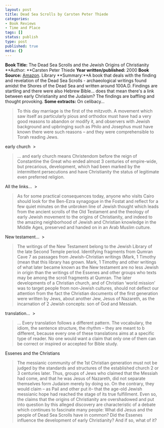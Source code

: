 ```yaml
---
layout: post
title: Dead Sea Scrolls by Carsten Peter Thiede
categories:
- Book Reviews
- Time and Place
tags: []
status: publish
type: post
published: true
meta: {}
---
```

**Book Title:** The Dead Sea Scrolls and the Jewish Origins of Christianity **Author: **Carsten Peter Thiede **Year written/published:** 2000 **Book Source:** [Amazon](http://www.amazon.com/Dead-Scrolls-Jewish-Origins-Christianity/dp/1403961433/ref=sr_1_1/002-7792776-8528010?ie=UTF8&s=books&qid=1186188526&sr=8-1). Library **Summary:**A book that deals with the finding and revelation of the Dead Sea Scrolls - archaeological writings found amidst the Shores of the Dead Sea and written around 100A.D. Findings are startling and there were also Hebrew Bible... does that mean there's a link between early Christianity and the Judaism? The findings are baffling and thought provoking. **Some extracts:** On celibacy…

>  

> To this day marriage is the first of the mitzvoth. A movement which saw itself as particularly pious and orthodox must have had a very good reasons to abandon or modify it, and observers with Jewish background and upbringing such as Philo and Josephus must have known there were such reasons – and they were comprehensible to Torah reading Jews.

early church  >  

> … and early church means Christendom before the reign of Constantine the Great who ended almost 3 centuries of empire-wide, but precarious, development, which had been marked by the intermittent persecutions and have Christianity the status of legitimate even preferred religion.

All the links...  >  

> As for some practical consequences today, anyone who visits Cairo should look for the Ben-Ezra synagogue in the Fostat and reflect for a few quiet minutes on the unbroken line of Jewish thought which leads from the ancient scrolls of the Old Testament and the theology of early Jewish movement to the origins of Christianity, and indeed to the amazing neighborhood of Jewish and Christian knowledge in the Middle Ages, preserved and handed on in an Arab Muslim culture.

New testament...  >  

> The writings of the New Testament belong to the Jewish Library of the late Second Temple period. Identifying fragments from Qumran Cave 7 as passages from Jewish-Christian writings (Mark, 1 Timothy (mean that this library has grown. Mark, 1 Timothy and other writings of what later became known as the New testament are no less Jewish in origin than the writings of the Essenes and other groups who texts may be among the scroll fragments at Qumran. The later developments of a Christian church, and of Christian ‘world mission’ was to target people from non-Jewish cultures, should not deflect our attention from the fact the Christian documents of the first generation were written by Jews, about another Jew, Jesus of Nazareth, as the incarnation of 2 Jewish concepts: son of God and Messiah.

translation...  >  

> … Every translation follows a different pattern. The vocabulary, the idiom, the sentence structure, the rhythm – they are meant to b different, because every one of these translations aims at a specific type of reader. No one would want a claim that only one of them can be correct or inspired or accepted for Bible study.

Essenes and the Christians

>  

> The messianic community of the 1st Christian generation must not be judged by the standards and structures of the established church 2 or 3 centuries later. Thus, groups of Jews who claimed that the Messiah had come, and that he was Jesus of Nazareth, did not separate themselves form Judaism merely by doing so. On the contrary, they would claim – as Pail and other put it– that the age-old Jewish messianic hope had reached the stage of its true fulfillment. Even so, the claims that the origins of Christianity are overshadowed and put into question by this alleged discovery are characteristic of a debate which continues to fascinate many people: What did Jesus and the people of Dead Sea Scrolls have in common? Did the Essenes influence the development of early Christianity? And if so, what of it?
